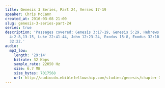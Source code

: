 ```yaml
---
title: Genesis 3 Series, Part 24, Verses 17-19
speaker: Chris McCann
created_at: 2016-03-08 21:00
slug: genesis-3-series-part-24
series: true
description: 'Passages covered: Genesis 3:17-19, Genesis 5:29, Hebrews 6:7-8, Mark
  4:2-8,13-15, Luke 22:41-44, John 12:23-24, Exodus 15:8, Exodus 32:10-11, Deuteronomy
  32:22.'
audio:
  mp3_low:
    length: '29:14'
    bitrate: 32 Kbps
    sample_rate: 22050 Hz
    size: 6.7 MB
    size_bytes: 7017568
    url: http://audiocdn.ebiblefellowship.com/studies/genesis/chapter-3/2016.03.08_McCann_-_Genesis_3_Series_Part_24.mp3
---
```

